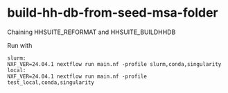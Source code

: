 # build-hh-db-from-seed-msa-folder
Chaining HHSUITE_REFORMAT and HHSUITE_BUILDHHDB

Run with
```
slurm:
NXF_VER=24.04.1 nextflow run main.nf -profile slurm,conda,singularity
local:
NXF_VER=24.04.1 nextflow run main.nf -profile test_local,conda,singularity
```
